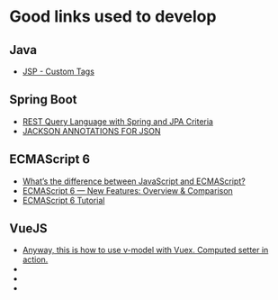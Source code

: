 # Good links used to develop

## Java
* [JSP - Custom Tags](https://www.tutorialspoint.com/jsp/jsp_custom_tags.htm)

## Spring Boot
* [REST Query Language with Spring and JPA Criteria](https://www.baeldung.com/rest-search-language-spring-jpa-criteria)
* [JACKSON ANNOTATIONS FOR JSON](https://springframework.guru/jackson-annotations-json/)

## ECMAScript 6
* [What’s the difference between JavaScript and ECMAScript?](https://medium.freecodecamp.org/whats-the-difference-between-javascript-and-ecmascript-cba48c73a2b5)
* [ECMAScript 6 — New Features: Overview & Comparison](http://es6-features.org/#MethodProperties)
* [ECMAScript 6 Tutorial](http://ccoenraets.github.io/es6-tutorial/)

## VueJS
* [Anyway, this is how to use v-model with Vuex. Computed setter in action.](https://itnext.io/anyway-this-is-how-to-use-v-model-with-vuex-computed-setter-in-action-320eb682c976)
* []()
* []()
* []()
